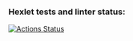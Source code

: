 ### Hexlet tests and linter status:
[![Actions Status](https://github.com/Romez/js-jest-testing-project-67/workflows/hexlet-check/badge.svg)](https://github.com/Romez/js-jest-testing-project-67/actions)